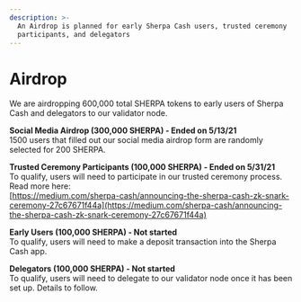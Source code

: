 ```yaml
---
description: >-
  An Airdrop is planned for early Sherpa Cash users, trusted ceremony
  participants, and delegators
---
```


# Airdrop

We are airdropping 600,000 total SHERPA tokens to early users of Sherpa Cash and delegators to our validator node.

**Social Media Airdrop \(300,000 SHERPA\) - Ended on 5/13/21**  
1500 users that filled out our social media airdrop form are randomly selected for 200 SHERPA.  
  
**Trusted Ceremony Participants \(100,000 SHERPA\) - Ended on 5/31/21**  
To qualify, users will need to participate in our trusted ceremony process.   
Read more here:  
[https://medium.com/sherpa-cash/announcing-the-sherpa-cash-zk-snark-ceremony-27c67671f44a](https://medium.com/sherpa-cash/announcing-the-sherpa-cash-zk-snark-ceremony-27c67671f44a)

**Early Users \(100,000 SHERPA\) - Not started**  
To qualify, users will need to make a deposit transaction into the Sherpa Cash app. 

**Delegators \(100,000 SHERPA\) - Not started**  
To qualify, users will need to delegate to our validator node once it has been set up. Details to follow.

